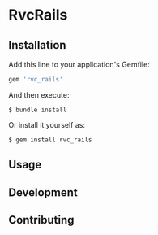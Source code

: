 # RvcRails

## Installation

Add this line to your application's Gemfile:

```ruby
gem 'rvc_rails'
```

And then execute:

    $ bundle install

Or install it yourself as:

    $ gem install rvc_rails

## Usage

## Development

## Contributing

